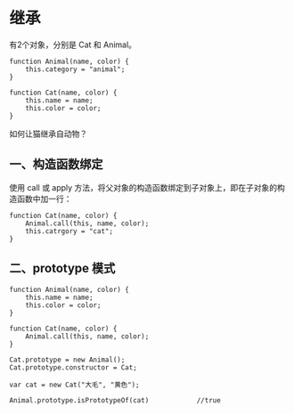 # 继承

有2个对象，分别是 Cat 和 Animal。

```
function Animal(name, color) {
    this.category = "animal";
}

function Cat(name, color) {
    this.name = name;
    this.color = color;
}
```

如何让猫继承自动物？

## 一、构造函数绑定

使用 call 或 apply 方法，将父对象的构造函数绑定到子对象上，即在子对象的构造函数中加一行：

```
function Cat(name, color) {
    Animal.call(this, name, color);
    this.catrgory = "cat";
}
```

## 二、prototype 模式

```
function Animal(name, color) {
    this.name = name;
    this.color = color;
}

function Cat(name, color) {
    Animal.call(this, name, color);
}

Cat.prototype = new Animal();
Cat.prototype.constructor = Cat;

var cat = new Cat("大毛", "黄色");

Animal.prototype.isPrototypeOf(cat)            //true
```



